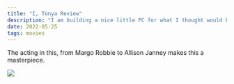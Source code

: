 ```yaml
---
title: "I, Tonya Review"
description: "I am building a nice little PC for what I thought would be for pentesting and InfoSec but I am feeling the need to either setup a VM for that and install Steam "
date: 2022-05-25
tags: movies
---
```

The acting in this, from Margo Robbie to Allison Janney makes this a masterpiece.

![](/images/tonya.png)